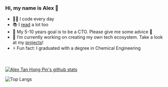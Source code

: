 ### Hi, my name is Alex 👋

- 👨‍💻 I code every day
- 📚 I [read](https://alextanhongpin.github.io/books) a lot too
- 💪 My 5-10 years goal is to be a CTO. Please give me some advice 🙇
- 🔭 I’m currently working on creating my own tech ecosystem. Take a look at my [projects](https://alextanhongpin.github.io/projects)!
- ⚡ Fun fact: I graduated with a degree in Chemical Engineering

<br/>

[![Alex Tan Hong Pin's github stats](https://github-readme-stats.vercel.app/api?username=alextanhongpin)](https://github.com/anuraghazra/github-readme-stats)


![Top Langs](https://github-readme-stats.vercel.app/api/top-langs/?username=alextanhongpin)
